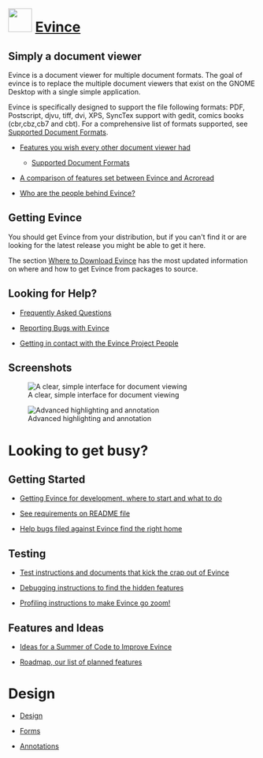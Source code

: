 # <img src="https://wiki.gnome.org/Apps/Evince?action=AttachFile&do=get&target=evince.png" width="48" height="48"/> [Evince]()

## Simply a document viewer

Evince is a document viewer for multiple document formats. The goal of evince is to replace the multiple document viewers that exist on the GNOME Desktop with a single simple application.

Evince is specifically designed to support the file following formats: PDF, Postscript, djvu, tiff, dvi, XPS, SyncTex support with gedit, comics books (cbr,cbz,cb7 and cbt). For a comprehensive list of formats supported, see [Supported Document Formats](https://wiki.gnome.org/Apps/Evince/SupportedDocumentFormats).

* [Features you wish every other document viewer had](https://wiki.gnome.org/Apps/Evince/Features)

    *   [Supported Document Formats](https://wiki.gnome.org/Apps/Evince/SupportedDocumentFormats)


* [A comparison of features set between Evince and Acroread](https://wiki.gnome.org/Apps/Evince/ComparingEvinceAcroread)

* [Who are the people behind Evince?](https://wiki.gnome.org/Apps/Evince/Team)

## Getting Evince

You should get Evince from your distribution, but if you can't find it or are looking for the latest release you might be able to get it here.

The section [Where to Download Evince](https://wiki.gnome.org/Apps/Evince/Downloads) has the most updated information on where and how to get Evince from packages to source.

## Looking for Help?

* [Frequently Asked Questions](https://wiki.gnome.org/Apps/Evince/FrequentlyAskedQuestions)

* [Reporting Bugs with Evince](https://wiki.gnome.org/Apps/Evince/ReportingBugs)

* [Getting in contact with the Evince Project People](https://wiki.gnome.org/Apps/Evince/Contact)

## Screenshots

<figure>
<img src="https://wiki.gnome.org/Apps/Evince?action=AttachFile&do=get&target=evince-1.png" alt="A clear, simple interface for document viewing"/>
<figcaption>A clear, simple interface for document viewing</figcaption>
</figure>

<figure>
<img src="https://wiki.gnome.org/Apps/Evince?action=AttachFile&do=get&target=evince-2.png" alt="Advanced highlighting and annotation"/>
<figcaption>Advanced highlighting and annotation</figcaption>
</figure>

# Looking to get busy?

## Getting Started

* [Getting Evince for development, where to start and what to do](https://wiki.gnome.org/Apps/Evince/GettingEvince)

* [See requirements on README file](https://wiki.gnome.org/Apps/Evince/README)

* [Help bugs filed against Evince find the right home](https://wiki.gnome.org/Apps/Evince/PopplerBugs)

## Testing

* [Test instructions and documents that kick the crap out of Evince](https://wiki.gnome.org/Apps/Evince/Testing)

* [Debugging instructions to find the hidden features](https://wiki.gnome.org/Apps/Evince/Debugging)

* [Profiling instructions to make Evince go zoom!](https://wiki.gnome.org/Apps/Evince/Profiling)

## Features and Ideas

* [Ideas for a Summer of Code to Improve Evince](https://wiki.gnome.org/Apps/Evince/SocIdeas)

* [Roadmap, our list of planned features](https://wiki.gnome.org/Apps/Evince/Roadmap)

# Design

* [Design](https://wiki.gnome.org/Apps/Evince/Design)

* [Forms](https://wiki.gnome.org/Apps/Evince/Forms)

* [Annotations](https://wiki.gnome.org/Apps/Evince/Annotations)
